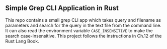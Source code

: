 ## Simple Grep CLI Application in Rust

This repo contains a small grep CLI app which takes query and filename as parameters and search for the query in the text file from the command line. It can also read the environment variable ```CASE_INSENSITIVE``` to make the search case-insensitive. This project follows the instructions in Ch.12 of the Rust Lang Book.  